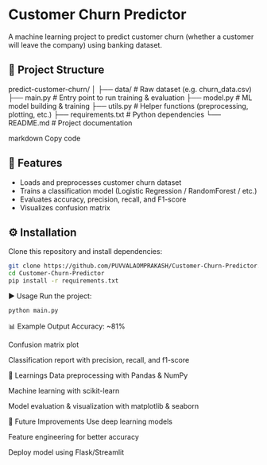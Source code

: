 # Customer Churn Predictor

A machine learning project to predict customer churn (whether a customer will leave the company) using banking dataset.

## 📂 Project Structure
predict-customer-churn/
│
├── data/ # Raw dataset (e.g. churn_data.csv)
├── main.py # Entry point to run training & evaluation
├── model.py # ML model building & training
├── utils.py # Helper functions (preprocessing, plotting, etc.)
├── requirements.txt # Python dependencies
└── README.md # Project documentation

markdown
Copy code

## 🚀 Features
- Loads and preprocesses customer churn dataset  
- Trains a classification model (Logistic Regression / RandomForest / etc.)  
- Evaluates accuracy, precision, recall, and F1-score  
- Visualizes confusion matrix  

## ⚙️ Installation
Clone this repository and install dependencies:
```bash
git clone https://github.com/PUVVALAOMPRAKASH/Customer-Churn-Predictor.git
cd Customer-Churn-Predictor
pip install -r requirements.txt
```
▶️ Usage
Run the project:

```bash
python main.py
```
📊 Example Output
Accuracy: ~81%

Confusion matrix plot

Classification report with precision, recall, and f1-score

📘 Learnings
Data preprocessing with Pandas & NumPy

Machine learning with scikit-learn

Model evaluation & visualization with matplotlib & seaborn

📝 Future Improvements
Use deep learning models

Feature engineering for better accuracy

Deploy model using Flask/Streamlit

